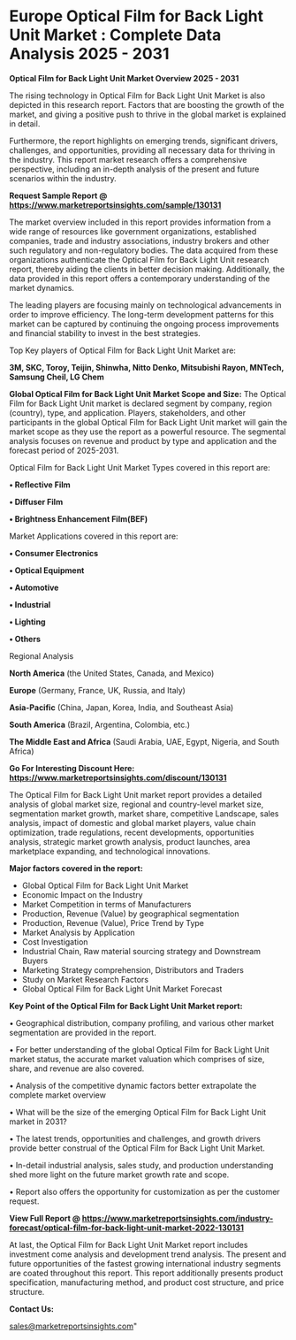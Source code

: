 # Europe Optical Film for Back Light Unit Market : Complete Data Analysis 2025 - 2031

<Strong> Optical Film for Back Light Unit Market Overview 2025 - 2031</strong>

The rising technology in Optical Film for Back Light Unit Market is also depicted in this research report. Factors that are boosting the growth of the market, and giving a positive push to thrive in the global market is explained in detail.

Furthermore, the report highlights on emerging trends, significant drivers, challenges, and opportunities, providing all necessary data for thriving in the industry. This report market research offers a comprehensive perspective, including an in-depth analysis of the present and future scenarios within the industry.

<strong>Request Sample Report @ <a href=https://www.marketreportsinsights.com/sample/130131>https://www.marketreportsinsights.com/sample/130131</a></strong>

The market overview included in this report provides information from a wide range of resources like government organizations, established companies, trade and industry associations, industry brokers and other such regulatory and non-regulatory bodies. The data acquired from these organizations authenticate the Optical Film for Back Light Unit research report, thereby aiding the clients in better decision making. Additionally, the data provided in this report offers a contemporary understanding of the market dynamics.

The leading players are focusing mainly on technological advancements in order to improve efficiency. The long-term development patterns for this market can be captured by continuing the ongoing process improvements and financial stability to invest in the best strategies.

Top Key players of Optical Film for Back Light Unit Market are:

<strong>3M, SKC, Toroy, Teijin, Shinwha, Nitto Denko, Mitsubishi Rayon, MNTech, Samsung Cheil, LG Chem</strong>

<strong><b>Global Optical Film for Back Light Unit Market Scope and Size:</b></strong>
The Optical Film for Back Light Unit market is declared segment by company, region (country), type, and application. Players, stakeholders, and other participants in the global Optical Film for Back Light Unit market will gain the market scope as they use the report as a powerful resource. The segmental analysis focuses on revenue and product by type and application and the forecast period of 2025-2031.

Optical Film for Back Light Unit Market Types covered in this report are:

<strong>• Reflective Film

• Diffuser Film

• Brightness Enhancement Film(BEF)</strong>

Market Applications covered in this report are:

<strong>• Consumer Electronics

• Optical Equipment

• Automotive

• Industrial

• Lighting

• Others</strong> 

Regional Analysis

<strong>North America</strong> (the United States, Canada, and Mexico)

<strong>Europe</strong> (Germany, France, UK, Russia, and Italy)

<strong>Asia-Pacific</strong> (China, Japan, Korea, India, and Southeast Asia)

<strong>South America</strong> (Brazil, Argentina, Colombia, etc.)

<strong>The Middle East and Africa</strong> (Saudi Arabia, UAE, Egypt, Nigeria, and South Africa)

<strong>Go For Interesting Discount Here: <a href=https://www.marketreportsinsights.com/discount/130131>https://www.marketreportsinsights.com/discount/130131</a></strong>

The Optical Film for Back Light Unit market report provides a detailed analysis of global market size, regional and country-level market size, segmentation market growth, market share, competitive Landscape, sales analysis, impact of domestic and global market players, value chain optimization, trade regulations, recent developments, opportunities analysis, strategic market growth analysis, product launches, area marketplace expanding, and technological innovations.

<strong><b>Major factors covered in the report:</b></strong>
<ul>
  <li>Global Optical Film for Back Light Unit Market </li>
  <li>Economic Impact on the Industry</li>
  <li>Market Competition in terms of Manufacturers</li>
  <li>Production, Revenue (Value) by geographical segmentation</li>
  <li>Production, Revenue (Value), Price Trend by Type</li>
  <li>Market Analysis by Application</li>
  <li>Cost Investigation</li>
  <li>Industrial Chain, Raw material sourcing strategy and Downstream Buyers</li>
  <li>Marketing Strategy comprehension, Distributors and Traders</li>
  <li>Study on Market Research Factors</li>
  <li>Global Optical Film for Back Light Unit Market Forecast</li>
</ul>

<strong><b>Key Point of the Optical Film for Back Light Unit Market report:</b></strong>

• Geographical distribution, company profiling, and various other market segmentation are provided in the report.

• For better understanding of the global Optical Film for Back Light Unit market status, the accurate market valuation which comprises of size, share, and revenue are also covered.

• Analysis of the competitive dynamic factors better extrapolate the complete market overview

• What will be the size of the emerging Optical Film for Back Light Unit market in 2031?

• The latest trends, opportunities and challenges, and growth drivers provide better construal of the Optical Film for Back Light Unit Market.

• In-detail industrial analysis, sales study, and production understanding shed more light on the future market growth rate and scope.

• Report also offers the opportunity for customization as per the customer request.

<strong><b>View Full Report @ <a href=https://www.marketreportsinsights.com/industry-forecast/optical-film-for-back-light-unit-market-2022-130131>https://www.marketreportsinsights.com/industry-forecast/optical-film-for-back-light-unit-market-2022-130131</a></b></strong>


At last, the Optical Film for Back Light Unit Market report includes investment come analysis and development trend analysis. The present and future opportunities of the fastest growing international industry segments are coated throughout this report. This report additionally presents product specification, manufacturing method, and product cost structure, and price structure.

<strong>Contact Us:</strong>

sales@marketreportsinsights.com"
